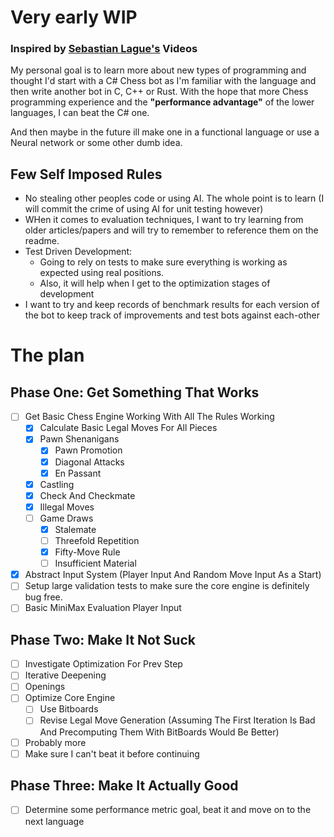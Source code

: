 ﻿# Very early WIP

### Inspired by [Sebastian Lague's](https://github.com/SebLague/Chess-Coding-Adventure) Videos

My personal goal is to learn more about new types of programming and thought I'd start 
with a C# Chess bot as I'm familiar with the language and then write another bot in C, 
C++ or Rust. With the hope that more Chess programming experience and the **"performance advantage"** 
of the lower languages, I can beat the C# one.

And then maybe in the future ill make one in a functional language or use a Neural network or some other dumb idea.

## Few Self Imposed Rules
 - No stealing other peoples code or using AI. The whole point is to learn (I will commit the crime of using AI for unit testing however)
 - WHen it comes to evaluation techniques, I want to try learning from older articles/papers and will try to remember to reference them on the readme.
 - Test Driven Development:
   - Going to rely on tests to make sure everything is working as expected using real positions.
   - Also, it will help when I get to the optimization stages of development
 - I want to try and keep records of benchmark results for each version of the bot to keep track of improvements and test bots against each-other

# The plan
## Phase One: Get Something That Works
 - [ ] Get Basic Chess Engine Working With All The Rules Working
   - [x] Calculate Basic Legal Moves For All Pieces
   - [x] Pawn Shenanigans
     - [x] Pawn Promotion
     - [x] Diagonal Attacks
     - [x] En Passant
   - [x] Castling
   - [x] Check And Checkmate
   - [x] Illegal Moves
   - [ ] Game Draws
     - [x] Stalemate
     - [ ] Threefold Repetition
     - [x] Fifty-Move Rule
     - [ ] Insufficient Material
 - [x] Abstract Input System (Player Input And Random Move Input As a Start) 
 - [ ] Setup large validation tests to make sure the core engine is definitely bug free.
 - [ ] Basic MiniMax Evaluation Player Input

## Phase Two: Make It Not Suck
 - [ ] Investigate Optimization For Prev Step
 - [ ] Iterative Deepening
 - [ ] Openings
 - [ ] Optimize Core Engine
   - [ ] Use Bitboards
   - [ ] Revise Legal Move Generation (Assuming The First Iteration Is Bad And Precomputing Them With BitBoards Would Be Better)
 - [ ] Probably more
 - [ ] Make sure I can't beat it before continuing

## Phase Three: Make It Actually Good
- [ ] Determine some performance metric goal, beat it and move on to the next language
